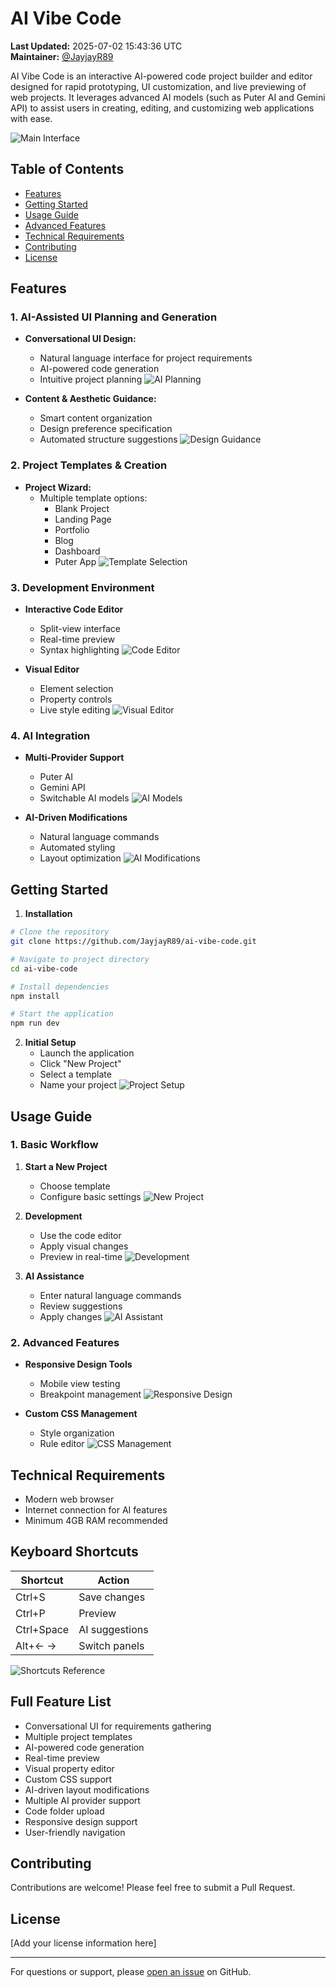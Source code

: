 # AI Vibe Code

**Last Updated:** 2025-07-02 15:43:36 UTC  
**Maintainer:** [@JayjayR89](https://github.com/JayjayR89)

AI Vibe Code is an interactive AI-powered code project builder and editor designed for rapid prototyping, UI customization, and live previewing of web projects. It leverages advanced AI models (such as Puter AI and Gemini API) to assist users in creating, editing, and customizing web applications with ease.

![Main Interface](scrnli_1lZQXgdTrxZMFK.png)

## Table of Contents
- [Features](#features)
- [Getting Started](#getting-started)
- [Usage Guide](#usage-guide)
- [Advanced Features](#advanced-features)
- [Technical Requirements](#technical-requirements)
- [Contributing](#contributing)
- [License](#license)

## Features

### 1. AI-Assisted UI Planning and Generation
- **Conversational UI Design:** 
  - Natural language interface for project requirements
  - AI-powered code generation
  - Intuitive project planning
  ![AI Planning](pp22.png)

- **Content & Aesthetic Guidance:**
  - Smart content organization
  - Design preference specification
  - Automated structure suggestions
  ![Design Guidance](pp33.png)

### 2. Project Templates & Creation
- **Project Wizard:**
  - Multiple template options:
    - Blank Project
    - Landing Page
    - Portfolio
    - Blog
    - Dashboard
    - Puter App
  ![Template Selection](scrnli_6J4s4Fg9eWxSSY.png)

### 3. Development Environment
- **Interactive Code Editor**
  - Split-view interface
  - Real-time preview
  - Syntax highlighting
  ![Code Editor](scrnli_5O46Nq39IwXO6h.png)

- **Visual Editor**
  - Element selection
  - Property controls
  - Live style editing
  ![Visual Editor](scrnli_3TX8IjDp7y08gL.png)

### 4. AI Integration
- **Multi-Provider Support**
  - Puter AI
  - Gemini API
  - Switchable AI models
  ![AI Models](scrnli_geD06c8R6WXcpp.png)

- **AI-Driven Modifications**
  - Natural language commands
  - Automated styling
  - Layout optimization
  ![AI Modifications](pp44.png)

## Getting Started

1. **Installation**
```bash
# Clone the repository
git clone https://github.com/JayjayR89/ai-vibe-code.git

# Navigate to project directory
cd ai-vibe-code

# Install dependencies
npm install

# Start the application
npm run dev
```

2. **Initial Setup**
   - Launch the application
   - Click "New Project"
   - Select a template
   - Name your project
   ![Project Setup](scrnli_60XDcf19pwX6h0.png)

## Usage Guide

### 1. Basic Workflow
1. **Start a New Project**
   - Choose template
   - Configure basic settings
   ![New Project](pp11.png)

2. **Development**
   - Use the code editor
   - Apply visual changes
   - Preview in real-time
   ![Development](scrnli_b3kZV2F66x1kEj.png)

3. **AI Assistance**
   - Enter natural language commands
   - Review suggestions
   - Apply changes
   ![AI Assistant](scrnli_94Gs43025XWtzx.png)

### 2. Advanced Features
- **Responsive Design Tools**
  - Mobile view testing
  - Breakpoint management
  ![Responsive Design](scrnli_hdr1qlN28XV7cm.png)

- **Custom CSS Management**
  - Style organization
  - Rule editor
  ![CSS Management](scrnli_LgV07frKKx2xRJ.png)

## Technical Requirements
- Modern web browser
- Internet connection for AI features
- Minimum 4GB RAM recommended

## Keyboard Shortcuts
| Shortcut | Action |
|----------|--------|
| Ctrl+S | Save changes |
| Ctrl+P | Preview |
| Ctrl+Space | AI suggestions |
| Alt+← → | Switch panels |

![Shortcuts Reference](scrnli_SKmf5b5VMxafFz.png)

## Full Feature List
- Conversational UI for requirements gathering
- Multiple project templates
- AI-powered code generation
- Real-time preview
- Visual property editor
- Custom CSS support
- AI-driven layout modifications
- Multiple AI provider support
- Code folder upload
- Responsive design support
- User-friendly navigation

## Contributing
Contributions are welcome! Please feel free to submit a Pull Request.

## License
[Add your license information here]

---

For questions or support, please [open an issue](https://github.com/JayjayR89/ai-vibe-code/issues) on GitHub.
